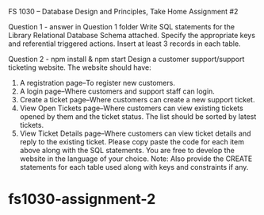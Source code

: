 FS 1030 – Database Design and Principles, Take Home Assignment #2 

Question 1 - answer in Question 1 folder
Write SQL statements for the Library Relational Database Schema attached. Specify the appropriate keys and referential triggered actions. Insert at least 3 records in each table. 

Question 2 - npm install & npm start 
Design a customer support/support ticketing website. The website should have: 
1)  A registration page–To register new customers. 
2)  A login page–Where customers and support staff can login. 
3)  Create a ticket page–Where customers can create a new support ticket. 
4)  View Open Tickets page–Where customers can view existing tickets opened by them and the ticket status. The list should be sorted by latest tickets. 
5)  View Ticket Details page–Where customers can view ticket details and reply to the existing ticket. 
Please copy paste the code for each item above along with the SQL statements. You are free to develop the website in the language of your choice. 
Note: Also provide the CREATE statements for each table used along with keys and constraints if any. 


# fs1030-assignment-2
